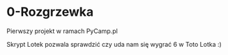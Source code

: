 # 0-Rozgrzewka

Pierwszy projekt w ramach PyCamp.pl

Skrypt Lotek pozwala sprawdzić czy uda nam się wygrać 6 w Toto Lotka :)

